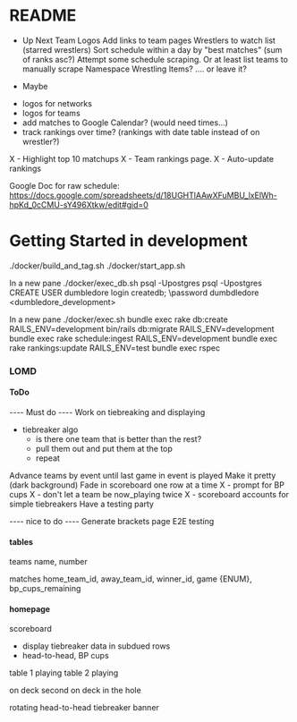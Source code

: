 # README
* Up Next
Team Logos
Add links to team pages
Wrestlers to watch list (starred wrestlers)
Sort schedule within a day by "best matches" (sum of ranks asc?)
Attempt some schedule scraping. Or at least list teams to manually scrape
Namespace Wrestling Items? .... or leave it?

* Maybe
- logos for networks
- logos for teams
- add matches to Google Calendar? (would need times...)
- track rankings over time?  (rankings with date table instead of on wrestler?)

X - Highlight top 10 matchups
X - Team rankings page.
X - Auto-update rankings

Google Doc for raw schedule:
https://docs.google.com/spreadsheets/d/18UGHTlAAwXFuMBU_lxElWh-hpKd_0cCMU-sY496Xtkw/edit#gid=0

# Getting Started in development
./docker/build_and_tag.sh
./docker/start_app.sh

In a new pane
./docker/exec_db.sh
psql -Upostgres
psql -Upostgres
CREATE USER dumbledore login createdb;
\password dumbdledore
  <dumbledore_development>

In a new pane
./docker/exec.sh
bundle exec rake db:create
RAILS_ENV=development bin/rails db:migrate 
RAILS_ENV=development bundle exec rake schedule:ingest
RAILS_ENV=development bundle exec rake rankings:update
RAILS_ENV=test bundle exec rspec








### LOMD 

#### ToDo
---- Must do ----
Work on tiebreaking and displaying
- tiebreaker algo
  - is there one team that is better than the rest?
  - pull them out and put them at the top
  - repeat

Advance teams by event until last game in event is played
Make it pretty (dark background)
Fade in scoreboard one row at a time
X - prompt for BP cups 
X - don't let a team be now_playing twice
X - scoreboard accounts for simple tiebreakers
Have a testing party

---- nice to do ----
Generate brackets page
E2E testing

#### tables
teams
name, number

matches
home_team_id, away_team_id, winner_id, game {ENUM}, bp_cups_remaining

#### homepage

scoreboard
- display tiebreaker data in subdued rows
- head-to-head, BP cups

table 1 playing
table 2 playing

on deck
second on deck
in the hole

rotating head-to-head tiebreaker banner
